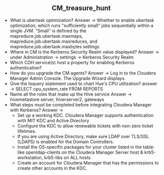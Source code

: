 ## <center> <a name="CM "/> CM_treasure_hunt
* What is ubertask optimization?
	Answer -> Whether to enable ubertask optimization, which runs "sufficiently small" jobs sequentially within a single JVM. "Small" is defined by the mapreduce.job.ubertask.maxmaps, mapreduce.job.ubertask.maxreduces, and mapreduce.job.ubertask.maxbytes settings
* Where in CM is the Kerberos Security Realm value displayed?
	Answer -> under Administration -> settings -> Kerberos Security Realm
* Which CDH service(s) host a property for enabling Kerberos authentication?
* How do you upgrade the CM agents?
	Answer -> Log in to the Cloudera Manager Admin Console. The Upgrade Wizard displays.
* Give the tsquery statement used to chart Hue's CPU utilization?
	answer -> SELECT cpu_system_rate FROM REPORTS
* Name all the roles that make up the Hive service
	Answer -> hivemetastore server, hiverserver2, gateways
* What steps must be completed before integrating Cloudera Manager with Kerberos?
	Answer -> 
	* Set up a working KDC. Cloudera Manager supports authentication with MIT KDC and Active Directory
	* Configure the KDC to allow renewable tickets with non-zero ticket lifetimes.
	* If you are using Active Directory, make sure LDAP over TLS/SSL (LDAPS) is enabled for the Domain Controllers.
	* Install the OS-specific packages for your cluster listed in the table: like openldap-clients on the Cloudera Manager Server host & krb5-workstation, krb5-libs on ALL hosts
	* Create an account for Cloudera Manager that has the permissions to create other accounts in the KDC. 
